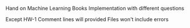 Hand on Machine Learning Books Implementation with different questions

Except HW-1 Comment lines will provided
Files won't include errors
